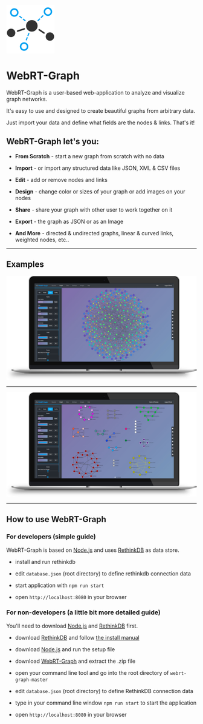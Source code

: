 ![alt text](public/images/webrt-graph-github.png "WebRT-Graph")
# WebRT-Graph 
WebRT-Graph is a user-based web-application to analyze and visualize graph networks. 

It's easy to use and designed to create beautiful graphs from arbitrary data.

Just import your data and define what fields are the nodes & links. That's it! 


## WebRT-Graph let's you:
* **From Scratch** - start a new graph from scratch with no data

* **Import** - or import any structured data like JSON, XML & CSV files

* **Edit** - add or remove nodes and links

* **Design** - change color or sizes of your graph or add images on your nodes

* **Share** - share your graph with other user to work together on it

* **Export** - the graph as JSON or as an Image

* **And More** - directed & undirected graphs, linear & curved links, weighted nodes, etc..
---
## Examples
![Image of WebRT-Graph](public/images/example_graph1_nb.png)
***
![Image of WebRT-Graph](public/images/example_graph2_nb.png)

---
## How to use WebRT-Graph
### For developers (simple guide)
WebRT-Graph is based on 
[Node.js](https://github.com/nodejs "Node.js Github")
and uses [RethinkDB](https://github.com/rethinkdb/rethinkdb "RethinkDB Github")
as data store. 

- install and run rethinkdb

- edit `database.json` (root directory) to define rethinkdb connection data

- start application with `npm run start`

- open `http://localhost:8080` in your browser



### For non-developers (a little bit more detailed guide)

You'll need to download [Node.js](https://nodejs.org/de/ "Node.js")
and [RethinkDB](https://rethinkdb.com/ "RethinkDB") first.

- download [RethinkDB](https://rethinkdb.com/docs/install/) 
and follow [the install manual](https://rethinkdb.com/docs/install/)

- download [Node.js](https://nodejs.org/de/) and run the setup file

- download [WebRT-Graph](https://github.com/xoned1/WebRT-Graph/archive/master.zip) and extract the .zip file

- open your command line tool and go into the root directory of `webrt-graph-master` 

- edit `database.json` (root directory) to define RethinkDB connection data

- type in your command line window `npm run start` to start the application

- open `http://localhost:8080` in your browser
